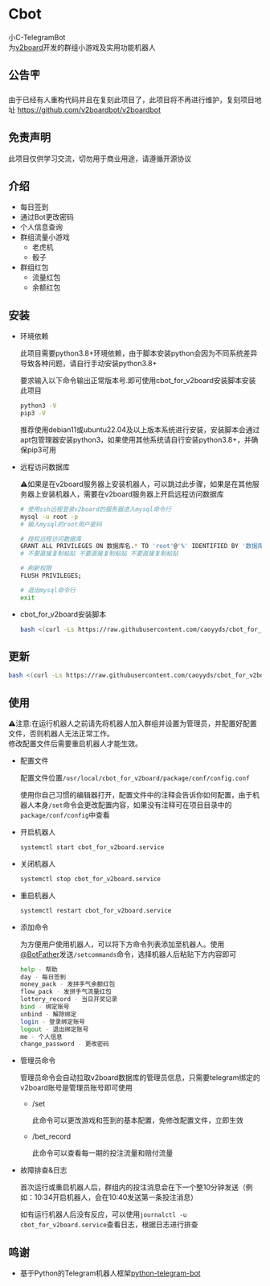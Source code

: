 # Cbot

小C-TelegramBot  
为[v2board](https://github.com/v2board/v2board)开发的群组小游戏及实用功能机器人

## 公告🪧

  由于已经有人重构代码并且在复刻此项目了，此项目将不再进行维护，复刻项目地址 https://github.com/v2boardbot/v2boardbot

## 免责声明

  此项目仅供学习交流，切勿用于商业用途，请遵循开源协议

## 介绍

- 每日签到
- 通过Bot更改密码
- 个人信息查询
- 群组流量小游戏
  - 老虎机
  - 骰子
- 群组红包
  - 流量红包
  - 余额红包
  
## 安装

- 环境依赖

  此项目需要python3.8+环境依赖，由于脚本安装python会因为不同系统差异导致各种问题，请自行手动安装python3.8+
  
  要求输入以下命令输出正常版本号.即可使用cbot_for_v2board安装脚本安装此项目

  ```bash
  python3 -V
  pip3 -V
  ```

  推荐使用debian11或ubuntu22.04及以上版本系统进行安装，安装脚本会通过apt包管理器安装python3，如果使用其他系统请自行安装python3.8+，并确保pip3可用

- 远程访问数据库

  ⚠️如果是在v2board服务器上安装机器人，可以跳过此步骤，如果是在其他服务器上安装机器人，需要在v2board服务器上开启远程访问数据库

  ```bash
  # 使用ssh远程登录v2board的服务器进入mysql命令行
  mysql -u root -p
  # 输入mysql的root用户密码

  # 授权远程访问数据库
  GRANT ALL PRIVILEGES ON 数据库名.* TO 'root'@'%' IDENTIFIED BY '数据库的root用户密码';
  # 不要直接复制粘贴 不要直接复制粘贴 不要直接复制粘贴
  
  # 刷新权限
  FLUSH PRIVILEGES;

  # 退出mysql命令行
  exit
  ```

- cbot_for_v2board安装脚本

  ```bash
  bash <(curl -Ls https://raw.githubusercontent.com/caoyyds/cbot_for_v2board/main/install_cbot.sh)
  ```

## 更新

```bash
bash <(curl -Ls https://raw.githubusercontent.com/caoyyds/cbot_for_v2board/main/update_cbot.sh)
```

## 使用

⚠️注意:在运行机器人之前请先将机器人加入群组并设置为管理员，并配置好配置文件，否则机器人无法正常工作。  
修改配置文件后需要重启机器人才能生效。

- 配置文件

  配置文件位置`/usr/local/cbot_for_v2board/package/conf/config.conf`

  使用你自己习惯的编辑器打开，配置文件中的注释会告诉你如何配置，由于机器人本身`/set`命令会更改配置内容，如果没有注释可在项目目录中的`package/conf/config`中查看

- 开启机器人

  ```bash
  systemctl start cbot_for_v2board.service
  ```

- 关闭机器人

  ```bash
  systemctl stop cbot_for_v2board.service
  ```

- 重启机器人

  ```bash
  systemctl restart cbot_for_v2board.service
  ```

- 添加命令

  为方便用户使用机器人，可以将下方命令列表添加至机器人。使用[@BotFather](https://t.me/BotFather)发送`/setcommands`命令，选择机器人后粘贴下方内容即可

  ```bash
  help - 帮助  
  day - 每日签到  
  money_pack - 发拼手气余额红包  
  flow_pack - 发拼手气流量红包  
  lottery_record - 当日开奖记录  
  bind - 绑定账号  
  unbind - 解除绑定  
  login - 登录绑定账号  
  logout - 退出绑定账号  
  me - 个人信息  
  change_password - 更改密码  
  ```

- 管理员命令

  管理员命令会自动拉取v2board数据库的管理员信息，只需要telegram绑定的v2board账号是管理员账号即可使用

  - /set

    此命令可以更改游戏和签到的基本配置，免修改配置文件，立即生效

  - /bet_record

    此命令可以查看每一期的投注流量和赔付流量

- 故障排查&日志

  首次运行或重启机器人后，群组内的投注消息会在下一个整10分钟发送（例如：10:34开启机器人，会在10:40发送第一条投注消息）

  如有运行机器人后没有反应，可以使用`journalctl -u cbot_for_v2board.service`查看日志，根据日志进行排查  

## 鸣谢

- 基于Python的Telegram机器人框架[python-telegram-bot](https://github.com/python-telegram-bot/python-telegram-bot)
